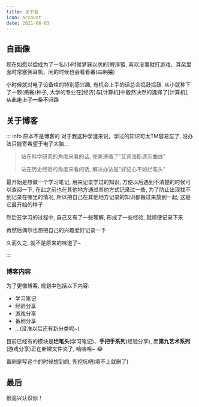 ```yaml
---
title: 关于我
icon: account
date: 2021-06-03
---
```


## 自画像

现在如愿以偿成为了一名[小时候梦寐以求的]程序猿, 喜欢没事就打游戏、耳朵里面时常塞俩耳机、闲的时候也会看看番(~~二刺猿~~)

小时候就对电子设备啥的特别感兴趣, 有机会上手的话总会捣鼓捣鼓. 从小就种下了一颗(~~黑客~~)种子, 大学的专业在[经济]与[计算机]中毅然决然的选择了[计算机], ~~从此走上了一条不归路~~

## 关于博客

::: info 原本不是博客的
对于我这种学渣来说，学过的知识可太TM容易忘了, 没办法只能寄希望于电子大脑...

> 站在科学研究的角度来看的话, 完美遵循了"艾宾浩斯遗忘曲线"
>
> 站在历史经验的角度来看的话, 解决办法是"好记心不如烂笔头"

最开始是想做一个学习笔记, 用来记录学过的知识, 方便以后遇到不清楚的时候可以查阅一下, 在此之前也在其他地方通过其他方式记录过一些, 为了防止出现找不到记录在哪里的情况, 所以把自己在其他地方记录的知识都搬过来放到一起, 这是它最开始的样子

然后在学习的过程中, 自己又有了一些理解, 形成了一些经验, 就顺便记录下来

再然后偶尔也想把自己的兴趣爱好记录一下

久而久之, 就不是原来的味道了~

:::

### 博客内容

为了更像博客, 规划中包括以下内容:

- 学习笔记
- 经验分享
- 游戏分享
- 番剧分享
- ...(没准以后还有新分类呢~)

目前已经有的模块是**烂笔头**(学习笔记)、**手把手系列**(经验分享), 而**第九艺术系列**(游戏分享)正在新建文件夹了, 哈哈哈~ :joy:

番剧是写这个的时候想到的, 先挖坑吧(填不上就删了)

## 最后

很高兴认识你！
